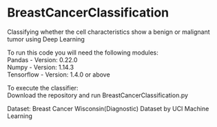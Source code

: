 # BreastCancerClassification
Classifying whether the cell characteristics show a benign or malignant tumor using Deep Learning <br>

To run this code you will need the following modules: <br>
  Pandas - Version: 0.22.0 <br>
  Numpy - Version: 1.14.3 <br>
  Tensorflow - Version: 1.4.0 or above
 
To execute the classifier:<br>
  Download the repository and run BreastCancerClassification.py <br>
  
Dataset: Breast Cancer Wisconsin(Diagnostic) Dataset by UCI Machine Learning

